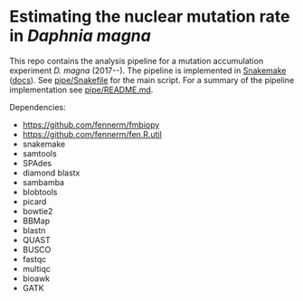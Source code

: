 Estimating the nuclear mutation rate in *Daphnia magna*
=======================================================

This repo contains the analysis pipeline for a mutation accumulation experiment *D. magna* (2017--). The pipeline is implemented in [Snakemake] ([docs]). See [pipe/Snakefile] for the main script. For a summary of the pipeline implementation see [pipe/README.md].

Dependencies:

-   https://github.com/fennerm/fmbiopy
-   https://github.com/fennerm/fen.R.util
-   snakemake
-   samtools
-   SPAdes
-   diamond blastx
-   sambamba
-   blobtools
-   picard
-   bowtie2
-   BBMap
-   blastn
-   QUAST
-   BUSCO
-   fastqc
-   multiqc
-   bioawk
-   GATK

  [Snakemake]: https://bitbucket.org/snakemake/snakemake/wiki/Home
  [docs]: https://snakemake.readthedocs.io/en/stable
  [pipe/README.md]: https://github.com/fennerm/megadaph/blob/master/pipe/README.md
  [pipe/Snakefile]: https://github.com/fennerm/megadaph/blob/master/pipe/Snakefile
